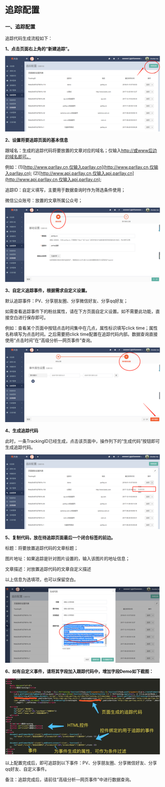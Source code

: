 # 追踪配置

### 一、追踪配置

追踪代码生成流程如下：

**1、点击页面右上角的“新建追踪”。**

![](/assets/1516622243%281%29.png)

**2、设置将要追踪页面的基本信息**

跟域名：生成的追踪代码将要放置的文章对应的域名；仅输入[http://或www后边的域名即可。](http://或www后边的域名即可。)

例如：\(1\)[http://www.parllay.cn,仅输入parllay.cn](http://www.parllay.cn,仅输入parllay.cn);    \(2\)[http://www.api.parllay.cn,仅输入api.parllay.cn](http://www.api.parllay.cn,仅输入api.parllay.cn);

追踪ID：自定义填写，主要用于数据查询时作为筛选条件使用；

微信公众账号：放置的文章所属公众号；

![](/assets/1516622316%281%29.jpg)

**3、自定义追踪事件，根据需求自定义设置。**

默认追踪事件：PV、分享朋友圈、分享微信好友、分享qq好友；

如需查看追踪事件下的粉丝属性，请在下方页面自定义设置。如不需要此功能，直接空白进行保存即可。

例如：查看某个页面中按钮点击时间集中在几点，属性标识填写click time；属性名称填写为点击时间。之后需要把click time配置在追踪代码内部。数据查询直接使用“点击时间”在“高级分析—网页事件”查询。

![](/assets/1516622414%281%29.png)

**4、生成追踪代码**

此时，一条TrackingID已经生成，点击该页面中，操作列下的“生成代码”按钮即可生成追踪代码。

![](/assets/1516622601.png)

**5、复制代码，放在待追踪页面最后一个闭合标签的前边。**

标题：将要放置追踪代码的文章标题；

图片地址：如果追踪是针对图片设置的，输入该图片的地址信息；

文章描述：对放置追踪代码的文章自定义描述

以上信息为选填项，也可以保留空白。

![](/assets/1516622729%281%29.png)

**6、如有自定义事件，请将其字段加入跟踪代码中，增加字段Demo如下截图：**

![](/assets/weixin_20180305100403.jpg)

以上配置完成后，即可追踪到以下事件：PV、分享朋友圈、分享微信好友、分享qq好友、自定义事件。

备注：追踪完成后，请前往“高级分析—网页事件”中进行数据查询。

